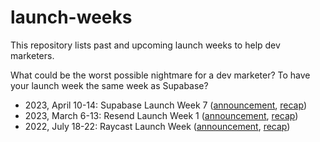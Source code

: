 # launch-weeks

This repository lists past and upcoming launch weeks to help dev marketers.

What could be the worst possible nightmare for a dev marketer? To have your launch week the same week as Supabase?

- 2023, April 10-14: Supabase Launch Week 7 ([announcement](https://twitter.com/supabase/status/1644388184413949952?s=20), [recap](https://supabase.com/launch-week))
- 2023, March 6-13: Resend Launch Week 1 ([announcement](https://twitter.com/resendlabs/status/1631311901140582400?s=20), [recap](https://resend.com/blog/launch-week-1-wrap-up))
- 2022, July 18-22: Raycast Launch Week ([announcement](https://twitter.com/raycastapp/status/1546518075691909124?s=20), [recap](https://www.raycast.com/blog/launch-week-summary))
